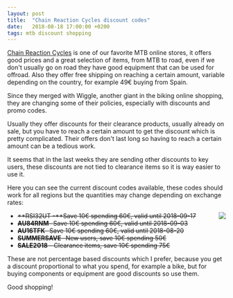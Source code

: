 ```yaml
---
layout: post
title:  "Chain Reaction Cycles discount codes"
date:   2018-08-18 17:00:00 +0200
tags: mtb discount shopping
---
```


[Chain Reaction Cycles](https://www.awin1.com/awclick.php?gid=329899&mid=10467&awinaffid=364849&linkid=2100772&clickref=) is one of our favorite MTB online stores, it offers good prices and a great selection of items, from MTB to road, even if we don't usually go on road they have good equipment that can be used for offroad. Also they offer free shipping on reaching a certain amount, variable depending on the country, for example 49€ buying from Spain.

Since they merged with Wiggle, another giant in the biking online shopping, they are changing some of their policies, especially with discounts and promo codes.

Usually they offer discounts for their clearance products, usually already on sale, but you have to reach a certain amount to get the discount which is pretty complicated. Their offers don't last long so having to reach a certain amount can be a tedious work.

It seems that in the last weeks they are sending other discounts to key users, these discounts are not tied to clearance items so it is way easier to use it.

Here you can see the current discount codes available, these codes should work for all regions but the quantities may change depending on exchange rates:

<a href='https://www.awin1.com/awclick.php?gid=329899&mid=10467&awinaffid=364849&linkid=2100772&clickref='><img style="float: right;" src="https://i.imgur.com/9wi2CCmm.jpg"></a>

- ~~**RSI32UT -**Save 10€ spending 60€, valid until 2018-09-17~~
- ~~**AU84RNM**- Save 10€ spending 60€, valid until 2018-09-03~~
- ~~**AU16TFK**- Save 10€ spending 60€, valid until 2018-08-20~~
- ~~**SUMMERSAVE**- New users, save 10€ spending 50€~~
- ~~**SALE2018** - Clearance items, save 10€ spending 75€~~

These are not percentage based discounts which I prefer, because you get a discount proportional to what you spend, for example a bike, but for buying components or equipment are good discounts so use them.

Good shopping!
